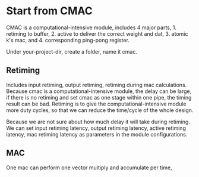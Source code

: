 # Start from CMAC

CMAC is a computational-intensive module, includes 4 major parts, 1. retiming to buffer, 2. active to deliver the correct weight and dat, 3. atomic k's mac, and 4. corresponding ping-pong register. 

Under your-project-dir, create a folder, name it cmac.

## Retiming 

Includes input retiming, output retiming, retiming during mac calculations. Because cmac is a computational-intensive module, the delay can be large, if there is no retiming and set cmac as one stage within one pipe, the timing result can be bad. Retiming is to give the computational-intensive module more duty cycles, so that we can reduce the time/cycle of the whole design.

Because we are not sure about how much delay it will take during retiming. We can set input retiming latency, output retiming latency, active retiming latency, mac retiming latency as parameters in the module configurations.


## MAC

One mac can perform one vector multiply and accumulate per time, 






